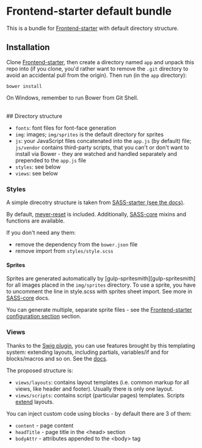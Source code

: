 # Frontend-starter default bundle

This is a bundle for [Frontend-starter][frontend-starter] with default directory structure.


## Installation
Clone [Frontend-starter][frontend-starter], then create a directory named `app` and unpack this repo into (if you clone, you'd rather want to remove the `.git` directory to avoid an accidental pull from the origin). Then run (in the `app` directory):

```
bower install
```

On Windows, remember to run Bower from Git Shell.

<br>
## Directory structure

* `fonts`: font files for font-face generation
* `img`: images; `img/sprites` is the default directory for sprites
* `js`: your JavaScript files concatenated into the `app.js` (by default) file; `js/vendor` contains third-party scripts, that you can't or don't want to install via Bower - they are watched and handled separately and prepended to the `app.js` file
* `styles`: see below
* `views`: see below

### Styles
A simple direcotry structure is taken from [SASS-starter (see the docs)][sass-starter].

By default, [meyer-reset] is included. Additionally, [SASS-core][sass-core] mixins and functions are available.

If you don't need any them:
* remove the dependency from the `bower.json` file
* remove import from `styles/style.scss`

#### Sprites
Sprites are generated automatically by [gulp-spritesmith][gulp-spritesmith] for all images placed in the `img/sprites` directory. To use a sprite, you have to uncomment the line in style.scss with sprites sheet import. See more in [SASS-core][sass-core] docs.

You can generate multiple, separate sprite files - see the [Frontend-starter configuration section][frontend-starter] section.


### Views
Thanks to the [Swig plugin][gulp-swig], you can use features brought by this templating system: extending layouts, including partials, variables/if and for blocks/macros and so on. See the [docs][swig-docs].

The proposed structure is:
* `views/layouts`: contains layout templates (i.e. common markup for all views, like header and footer). Usually there is only one layout.
* `views/scripts`: contains script (particular pages) templates. Scripts [extend](http://twig.sensiolabs.org/doc/tags/extends.html) layouts.

You can inject custom code using blocks - by default there are 3 of them:
* `content` - page content
* `headTitle` - page title in the &lt;head&gt; section
* `bodyAttr` - attributes appended to the &lt;body&gt; tag




[frontend-starter]: https://github.com/implico/frontend-starter
[gulp-swig]: https://github.com/colynb/gulp-swig
[meyer-reset]: https://github.com/adamstac/meyer-reset
[sass-core]: https://github.com/implico/sass-core
[sass-starter]: https://github.com/implico/sass-starter
[swig-docs]: http://paularmstrong.github.io/swig/docs/
